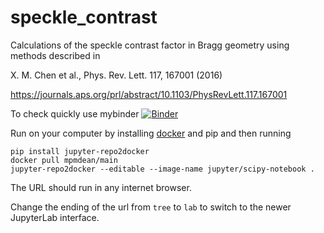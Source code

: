 # speckle_contrast

Calculations of the speckle contrast factor in Bragg geometry using methods described in

X. M. Chen et al., Phys. Rev. Lett. 117, 167001 (2016)

https://journals.aps.org/prl/abstract/10.1103/PhysRevLett.117.167001

To check quickly use mybinder [![Binder](https://mybinder.org/badge_logo.svg)](https://mybinder.org/v2/gh/mpmdean/speckle_contrast/master?filepath=Calculate_speckle_contrast_factor.ipynb)


Run on your computer by installing [docker](https://www.docker.com/) and pip and then running

~~~
pip install jupyter-repo2docker
docker pull mpmdean/main
jupyter-repo2docker --editable --image-name jupyter/scipy-notebook .
~~~

The URL should run in any internet browser.  

Change the ending of the url from `tree` to `lab` to switch to the newer JupyterLab interface.


